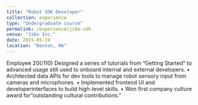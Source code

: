 ```yaml
---
title: "Robot SDK Developer"
collection: experience
type: "Undergraduate course"
permalink: /experience/jibo-sdk
venue: "Jibo Inc."
date: 2015-05-19
location: "Boston, MA"
---
```


Employee 20(/110) Designed a series of tutorials from ”Getting Started” to advanced usage still used to onboard internal and external developers. • Architected data APIs for dev tools to manage robot sensory input from cameras and microphones. • Implemented frontend UI and developerinterfaces to build high-level skills. • Won first company culture award for”outstanding cultural contributions.”

<!-- Heading 1 -->
<!-- ====== -->

<!-- Heading 2 -->
<!-- ====== -->

<!-- Heading 3 -->
<!-- ====== -->